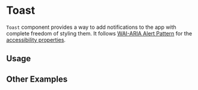 # Toast

`Toast` component provides a way to add notifications to the app with complete
freedom of styling them. It follows
[WAI-ARIA Alert Pattern](https://www.w3.org/WAI/ARIA/apg/patterns/alert/) for
the
[accessibility properties](https://www.w3.org/WAI/ARIA/apg/patterns/alert/#:~:text=Not%20applicable.-,WAI%2DARIA%20Roles%2C%20States%2C%20and%20Properties,-The%20widget%20has).

## Usage

<!-- ADD_EXAMPLE src/toast/stories/templates/ToastBasicJsx.ts -->

<!-- CODESANDBOX
link_title: Toast Basic
js: src/toast/stories/templates/ToastBasicJsx.ts
css: src/toast/stories/templates/ToastBasicCss.ts
files: [src/toast/stories/templates/UtilsJsx.ts]
-->
<!-- CODESANDBOX
link_title: Toast Basic TS
tsx: src/toast/stories/templates/ToastBasicTsx.ts
css: src/toast/stories/templates/ToastBasicCss.ts
files: [src/toast/stories/templates/UtilsJsx.ts]
-->

## Other Examples

<!-- CODESANDBOX
link_title: Toast CSS Animated
js: src/toast/stories/templates/ToastCSSAnimatedJsx.ts
css: src/toast/stories/templates/ToastBasicCss.ts
files: [src/toast/stories/templates/UtilsJsx.ts]
deps: ["@chakra-ui/utils"]
-->
<!-- CODESANDBOX
link_title: Toast CSS Animated TS
js: src/toast/stories/templates/ToastCSSAnimatedTsx.ts
css: src/toast/stories/templates/ToastBasicCss.ts
files: [src/toast/stories/templates/UtilsTsx.ts]
deps: ["@chakra-ui/utils"]
-->

<!-- CODESANDBOX
link_title: Toast CSS Transition
js: src/toast/stories/templates/ToastCSSTransitionJsx.ts
css: src/toast/stories/templates/ToastBasicCss.ts
files: [src/toast/stories/templates/UtilsJsx.ts]
deps: ["react-transition-group", "@chakra-ui/utils"]
-->
<!-- CODESANDBOX
link_title: Toast CSS Transition TS
tsx: src/toast/stories/templates/ToastCSSTransitionTsx.ts
css: src/toast/stories/templates/ToastBasicCss.ts
files: [src/toast/stories/templates/UtilsTsx.ts]
deps: ["react-transition-group", "@chakra-ui/utils"]
-->

<!-- CODESANDBOX
link_title: Toast React Spring
js: src/toast/stories/templates/ToastReactSpringJsx.ts
css: src/toast/stories/templates/ToastBasicCss.ts
files: [src/toast/stories/templates/UtilsJsx.ts]
deps: ["@react-spring/web", "@chakra-ui/utils"]
-->
<!-- CODESANDBOX
link_title: Toast React Spring TS
tsx: src/toast/stories/templates/ToastReactSpringTsx.ts
css: src/toast/stories/templates/ToastBasicCss.ts
files: [src/toast/stories/templates/UtilsTsx.ts]
deps: ["@react-spring/web", "@chakra-ui/utils"]
-->

<!-- ADD_PROPS src/toast -->
